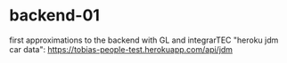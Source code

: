 # backend-01
first approximations to the backend with GL and integrarTEC
"heroku jdm car data":
https://tobias-people-test.herokuapp.com/api/jdm
